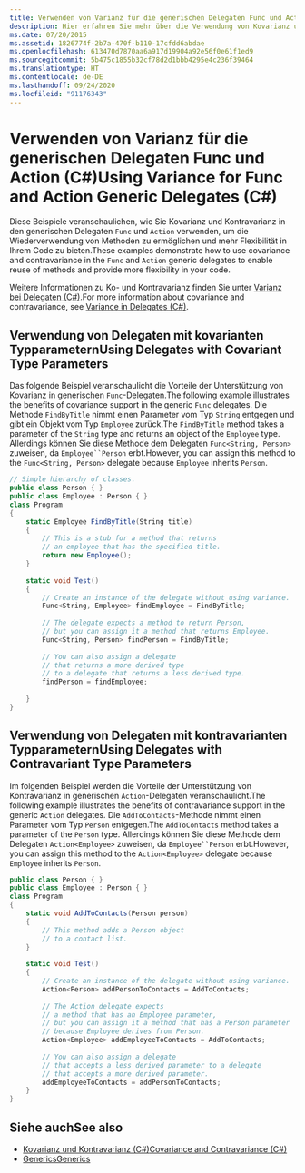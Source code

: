 ```yaml
---
title: Verwenden von Varianz für die generischen Delegaten Func und Action (C#)
description: Hier erfahren Sie mehr über die Verwendung von Kovarianz und Kontravarianz in den generischen Delegaten „Func“ und „Action“, um Ihnen mehr Flexibilität im Code zu bieten.
ms.date: 07/20/2015
ms.assetid: 1826774f-2b7a-470f-b110-17cfdd6abdae
ms.openlocfilehash: 613470d7870aa6a917d19904a92e56f0e61f1ed9
ms.sourcegitcommit: 5b475c1855b32cf78d2d1bbb4295e4c236f39464
ms.translationtype: HT
ms.contentlocale: de-DE
ms.lasthandoff: 09/24/2020
ms.locfileid: "91176343"
---
```

# <a name="using-variance-for-func-and-action-generic-delegates-c"></a><span data-ttu-id="ca93f-103">Verwenden von Varianz für die generischen Delegaten Func und Action (C#)</span><span class="sxs-lookup"><span data-stu-id="ca93f-103">Using Variance for Func and Action Generic Delegates (C#)</span></span>

<span data-ttu-id="ca93f-104">Diese Beispiele veranschaulichen, wie Sie Kovarianz und Kontravarianz in den generischen Delegaten `Func` und `Action` verwenden, um die Wiederverwendung von Methoden zu ermöglichen und mehr Flexibilität in Ihrem Code zu bieten.</span><span class="sxs-lookup"><span data-stu-id="ca93f-104">These examples demonstrate how to use covariance and contravariance in the `Func` and `Action` generic delegates to enable reuse of methods and provide more flexibility in your code.</span></span>  
  
 <span data-ttu-id="ca93f-105">Weitere Informationen zu Ko- und Kontravarianz finden Sie unter [Varianz bei Delegaten (C#)](./variance-in-delegates.md).</span><span class="sxs-lookup"><span data-stu-id="ca93f-105">For more information about covariance and contravariance, see [Variance in Delegates (C#)](./variance-in-delegates.md).</span></span>  
  
## <a name="using-delegates-with-covariant-type-parameters"></a><span data-ttu-id="ca93f-106">Verwendung von Delegaten mit kovarianten Typparametern</span><span class="sxs-lookup"><span data-stu-id="ca93f-106">Using Delegates with Covariant Type Parameters</span></span>  

 <span data-ttu-id="ca93f-107">Das folgende Beispiel veranschaulicht die Vorteile der Unterstützung von Kovarianz in generischen `Func`-Delegaten.</span><span class="sxs-lookup"><span data-stu-id="ca93f-107">The following example illustrates the benefits of covariance support in the generic `Func` delegates.</span></span> <span data-ttu-id="ca93f-108">Die Methode `FindByTitle` nimmt einen Parameter vom Typ `String` entgegen und gibt ein Objekt vom Typ `Employee` zurück.</span><span class="sxs-lookup"><span data-stu-id="ca93f-108">The `FindByTitle` method takes a parameter of the `String` type and returns an object of the `Employee` type.</span></span> <span data-ttu-id="ca93f-109">Allerdings können Sie diese Methode dem Delegaten `Func<String, Person>` zuweisen, da `Employee``Person` erbt.</span><span class="sxs-lookup"><span data-stu-id="ca93f-109">However, you can assign this method to the `Func<String, Person>` delegate because `Employee` inherits `Person`.</span></span>  
  
```csharp  
// Simple hierarchy of classes.  
public class Person { }  
public class Employee : Person { }  
class Program  
{  
    static Employee FindByTitle(String title)  
    {  
        // This is a stub for a method that returns  
        // an employee that has the specified title.  
        return new Employee();  
    }  
  
    static void Test()  
    {  
        // Create an instance of the delegate without using variance.  
        Func<String, Employee> findEmployee = FindByTitle;  
  
        // The delegate expects a method to return Person,  
        // but you can assign it a method that returns Employee.  
        Func<String, Person> findPerson = FindByTitle;  
  
        // You can also assign a delegate
        // that returns a more derived type
        // to a delegate that returns a less derived type.  
        findPerson = findEmployee;  
  
    }  
}  
```  
  
## <a name="using-delegates-with-contravariant-type-parameters"></a><span data-ttu-id="ca93f-110">Verwendung von Delegaten mit kontravarianten Typparametern</span><span class="sxs-lookup"><span data-stu-id="ca93f-110">Using Delegates with Contravariant Type Parameters</span></span>  

 <span data-ttu-id="ca93f-111">Im folgenden Beispiel werden die Vorteile der Unterstützung von Kontravarianz in generischen `Action`-Delegaten veranschaulicht.</span><span class="sxs-lookup"><span data-stu-id="ca93f-111">The following example illustrates the benefits of contravariance support in the generic `Action` delegates.</span></span> <span data-ttu-id="ca93f-112">Die `AddToContacts`-Methode nimmt einen Parameter vom Typ `Person` entgegen.</span><span class="sxs-lookup"><span data-stu-id="ca93f-112">The `AddToContacts` method takes a parameter of the `Person` type.</span></span> <span data-ttu-id="ca93f-113">Allerdings können Sie diese Methode dem Delegaten `Action<Employee>` zuweisen, da `Employee``Person` erbt.</span><span class="sxs-lookup"><span data-stu-id="ca93f-113">However, you can assign this method to the `Action<Employee>` delegate because `Employee` inherits `Person`.</span></span>  
  
```csharp  
public class Person { }  
public class Employee : Person { }  
class Program  
{  
    static void AddToContacts(Person person)  
    {  
        // This method adds a Person object  
        // to a contact list.  
    }  
  
    static void Test()  
    {  
        // Create an instance of the delegate without using variance.  
        Action<Person> addPersonToContacts = AddToContacts;  
  
        // The Action delegate expects
        // a method that has an Employee parameter,  
        // but you can assign it a method that has a Person parameter  
        // because Employee derives from Person.  
        Action<Employee> addEmployeeToContacts = AddToContacts;  
  
        // You can also assign a delegate
        // that accepts a less derived parameter to a delegate
        // that accepts a more derived parameter.  
        addEmployeeToContacts = addPersonToContacts;  
    }  
}  
```  
  
## <a name="see-also"></a><span data-ttu-id="ca93f-114">Siehe auch</span><span class="sxs-lookup"><span data-stu-id="ca93f-114">See also</span></span>

- [<span data-ttu-id="ca93f-115">Kovarianz und Kontravarianz (C#)</span><span class="sxs-lookup"><span data-stu-id="ca93f-115">Covariance and Contravariance (C#)</span></span>](./index.md)
- [<span data-ttu-id="ca93f-116">Generics</span><span class="sxs-lookup"><span data-stu-id="ca93f-116">Generics</span></span>](../../../../standard/generics/index.md)
